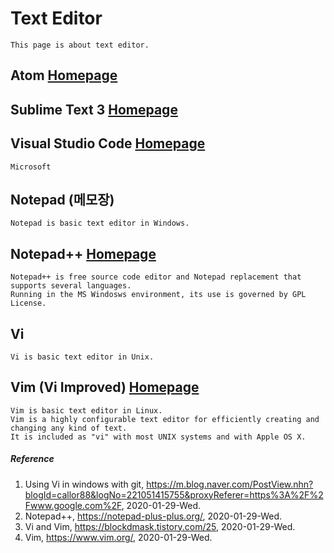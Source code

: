 # Text Editor
```
This page is about text editor.
```

## Atom [Homepage](https://atom.io/)

## Sublime Text 3 [Homepage](https://www.sublimetext.com/)

## Visual Studio Code [Homepage](https://code.visualstudio.com/)
```
Microsoft
```

## Notepad (메모장)
```
Notepad is basic text editor in Windows.
```

## Notepad++ [Homepage](https://notepad-plus-plus.org/)
```
Notepad++ is free source code editor and Notepad replacement that supports several languages.
Running in the MS Windosws environment, its use is governed by GPL License.
```

## Vi
```
Vi is basic text editor in Unix.
```

## Vim (Vi Improved) [Homepage](https://www.vim.org/)
```
Vim is basic text editor in Linux.
Vim is a highly configurable text editor for efficiently creating and changing any kind of text.
It is included as "vi" with most UNIX systems and with Apple OS X.
```

##### Reference
1. Using Vi in windows with git, https://m.blog.naver.com/PostView.nhn?blogId=callor88&logNo=221051415755&proxyReferer=https%3A%2F%2Fwww.google.com%2F, 2020-01-29-Wed.
2. Notepad++, https://notepad-plus-plus.org/, 2020-01-29-Wed.
3. Vi and Vim, https://blockdmask.tistory.com/25, 2020-01-29-Wed.
4. Vim, https://www.vim.org/, 2020-01-29-Wed.
